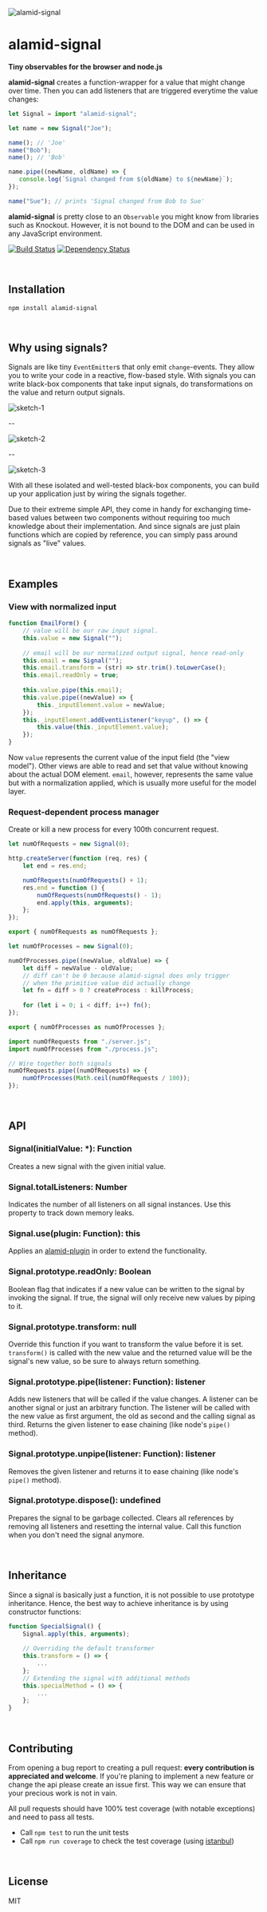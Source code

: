 ![alamid-signal](https://raw.githubusercontent.com/peerigon/alamid-signal/master/img/signal-icon.svg)

alamid-signal
=============
**Tiny observables for the browser and node.js**

**alamid-signal** creates a function-wrapper for a value that might change over time. Then you can add listeners that are triggered everytime the value changes:

```javascript
let Signal = import "alamid-signal";

let name = new Signal("Joe");

name(); // 'Joe'
name("Bob");
name(); // 'Bob'

name.pipe((newName, oldName) => {
   console.log(`Signal changed from ${oldName} to ${newName}`);
});

name("Sue"); // prints 'Signal changed from Bob to Sue'
```

**alamid-signal** is pretty close to an `Observable` you might know from libraries such as Knockout. However, it is not bound to the DOM and can be used in any JavaScript environment. 

[![Build Status](https://secure.travis-ci.org/peerigon/alamid-signal?branch=master)](http://travis-ci.org/peerigon/alamid-signal)
[![Dependency Status](https://david-dm.org/peerigon/alamid-signal/status.png)](http://david-dm.org/peerigon/alamid-signal)

<br />

Installation
------------

`npm install alamid-signal`

<br />

Why using signals?
------------------

Signals are like tiny `EventEmitter`s that only emit `change`-events. They allow you to write your code in a reactive, flow-based style. With signals you can write black-box components that take input signals, do transformations on the value and return output signals.

![sketch-1](https://raw.githubusercontent.com/peerigon/alamid-signal/master/img/signal-sketch-1.svg)

--

![sketch-2](https://raw.githubusercontent.com/peerigon/alamid-signal/master/img/signal-sketch-2.svg)

--

![sketch-3](https://raw.githubusercontent.com/peerigon/alamid-signal/master/img/signal-sketch-3.svg)

With all these isolated and well-tested black-box components, you can build up your application just by wiring the signals together.

Due to their extreme simple API, they come in handy for exchanging time-based values between two components without requiring too much knowledge about their implementation. And since signals are just plain functions which are copied by reference, you can simply pass around signals as "live" values.



<br />

Examples
--------

### View with normalized input

```javascript
function EmailForm() {
    // value will be our raw input signal.
    this.value = new Signal("");
    
    // email will be our normalized output signal, hence read-only
    this.email = new Signal("");
    this.email.transform = (str) => str.trim().toLowerCase();
    this.email.readOnly = true;
    
    this.value.pipe(this.email);
    this.value.pipe((newValue) => {
        this._inputElement.value = newValue;
    });
    this._inputElement.addEventListener("keyup", () => {
        this.value(this._inputElement.value);
    });
}
```


Now `value` represents the current value of the input field (the "view model"). Other views are able to read and set that value without knowing about the actual DOM element. `email`, however, represents the same value but with a normalization applied, which is usually more useful for the model layer.

### Request-dependent process manager

Create or kill a new process for every 100th concurrent request.

```javascript
let numOfRequests = new Signal(0);

http.createServer(function (req, res) {
    let end = res.end;

    numOfRequests(numOfRequests() + 1);
    res.end = function () {
        numOfRequests(numOfRequests() - 1);
        end.apply(this, arguments);
    };
});

export { numOfRequests as numOfRequests };
```


```javascript
let numOfProcesses = new Signal(0);

numOfProcesses.pipe((newValue, oldValue) => {
    let diff = newValue - oldValue;
    // diff can't be 0 because alamid-signal does only trigger
    // when the primitive value did actually change
    let fn = diff > 0 ? createProcess : killProcess;
    
    for (let i = 0; i < diff; i++) fn();
});

export { numOfProcesses as numOfProcesses };
```

```javascript
import numOfRequests from "./server.js";
import numOfProcesses from "./process.js";

// Wire together both signals
numOfRequests.pipe((numOfRequests) => {
    numOfProcesses(Math.ceil(numOfRequests / 100));
});
```

<br />

API
----

### Signal(initialValue: *): Function

Creates a new signal with the given initial value.

### Signal.totalListeners: Number

Indicates the number of all listeners on all signal instances. Use this property to track down memory leaks.

### Signal.use(plugin: Function): this

Applies an [alamid-plugin](https://github.com/peerigon/alamid-plugin) in order to extend the functionality.

### Signal.prototype.readOnly: Boolean

Boolean flag that indicates if a new value can be written to the signal by invoking the signal. If true, the signal will only receive new values by piping to it.

### Signal.prototype.transform: null

Override this function if you want to transform the value before it is set. `transform()` is called with the new value and the returned value will be the signal's new value, so be sure to always return something.

### Signal.prototype.pipe(listener: Function): listener

Adds new listeners that will be called if the value changes. A listener can be another signal or just an arbitrary function. The listener will be called with the new value as first argument, the old as second and the calling signal as third. Returns the given listener to ease chaining (like node's `pipe()` method).

### Signal.prototype.unpipe(listener: Function): listener

Removes the given listener and returns it to ease chaining (like node's `pipe()` method).

### Signal.prototype.dispose(): undefined

Prepares the signal to be garbage collected. Clears all references by removing all listeners and resetting the internal value. Call this function when you don't need the signal anymore.


<br />

Inheritance
-----------

Since a signal is basically just a function, it is not possible to use prototype inheritance. Hence, the best way to achieve inheritance is by using constructor functions:

```javascript
function SpecialSignal() {
	Signal.apply(this, arguments);
	
	// Overriding the default transformer
	this.transform = () => {
		...
	};
	// Extending the signal with additional methods
	this.specialMethod = () => {
		...
	};
}
```

<br />

Contributing
------------

From opening a bug report to creating a pull request: **every contribution is appreciated and welcome**. If you're planing to implement a new feature or change the api please create an issue first. This way we can ensure that your precious work is not in vain.

All pull requests should have 100% test coverage (with notable exceptions) and need to pass all tests.

- Call `npm test` to run the unit tests
- Call `npm run coverage` to check the test coverage (using [istanbul](https://github.com/gotwarlost/istanbul))  

<br />

License
------------------------------------------------------------------------

MIT